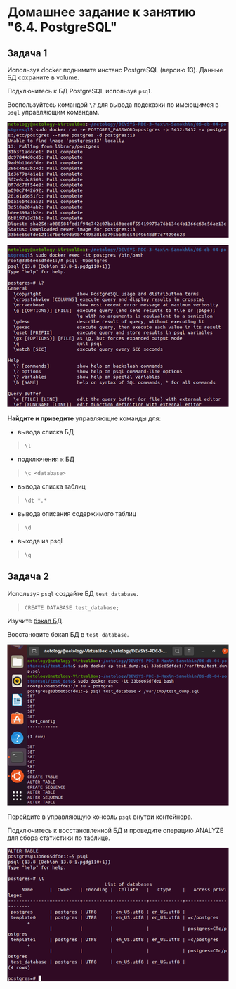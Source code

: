 # Домашнее задание к занятию "6.4. PostgreSQL"

## Задача 1

Используя docker поднимите инстанс PostgreSQL (версию 13). Данные БД сохраните в volume.

Подключитесь к БД PostgreSQL используя `psql`.

Воспользуйтесь командой `\?` для вывода подсказки по имеющимся в `psql` управляющим командам.

![img.png](https://github.com/mksamm/DEVSYS-PDC-3-Maxim-Samokhin/blob/main/06-db-04-postgresql/img/PostSQL0.PNG)

![img.png](https://github.com/mksamm/DEVSYS-PDC-3-Maxim-Samokhin/blob/main/06-db-04-postgresql/img/PostSQL1.PNG)

**Найдите и приведите** управляющие команды для:
- вывода списка БД
>`\l`
- подключения к БД
>`\c <database>`
- вывода списка таблиц
>`\dt *.*`
- вывода описания содержимого таблиц
>`\d`
- выхода из psql
>`\q`

## Задача 2

Используя `psql` создайте БД `test_database`.

>`CREATE DATABASE test_database;`

Изучите [бэкап БД](https://github.com/netology-code/virt-homeworks/tree/master/06-db-04-postgresql/test_data).

Восстановите бэкап БД в `test_database`.

![img.png](https://github.com/mksamm/DEVSYS-PDC-3-Maxim-Samokhin/blob/main/06-db-04-postgresql/img/PostSQL2.PNG)

Перейдите в управляющую консоль `psql` внутри контейнера.

Подключитесь к восстановленной БД и проведите операцию ANALYZE для сбора статистики по таблице.

![img.png](https://github.com/mksamm/DEVSYS-PDC-3-Maxim-Samokhin/blob/main/06-db-04-postgresql/img/PostSQL3.PNG)
